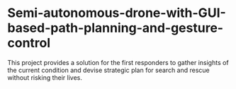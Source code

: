 # Semi-autonomous-drone-with-GUI-based-path-planning-and-gesture-control
This project provides a solution for the first responders to gather insights of the current condition and devise strategic plan for search and rescue without risking their lives.
